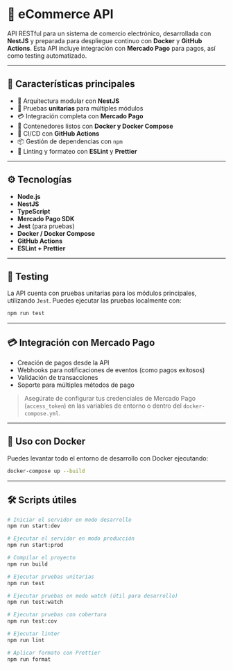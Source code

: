 # 🛒 eCommerce API

API RESTful para un sistema de comercio electrónico, desarrollada con **NestJS** y preparada para despliegue continuo con **Docker** y **GitHub Actions**. Esta API incluye integración con **Mercado Pago** para pagos, así como testing automatizado.

---

## 🚀 Características principales

- 🔧 Arquitectura modular con **NestJS**
- 🧪 Pruebas **unitarias** para múltiples módulos
- 💳 Integración completa con **Mercado Pago**
- 🐳 Contenedores listos con **Docker y Docker Compose**
- 🔁 CI/CD con **GitHub Actions**
- 📦 Gestión de dependencias con `npm`
- 🧼 Linting y formateo con **ESLint** y **Prettier**

---

## ⚙️ Tecnologías

- **Node.js**
- **NestJS**
- **TypeScript**
- **Mercado Pago SDK**
- **Jest** (para pruebas)
- **Docker / Docker Compose**
- **GitHub Actions**
- **ESLint + Prettier**

---

## 🧪 Testing

La API cuenta con pruebas unitarias para los módulos principales, utilizando `Jest`. Puedes ejecutar las pruebas localmente con:

```bash
npm run test
```

---

## 💳 Integración con Mercado Pago

- Creación de pagos desde la API
- Webhooks para notificaciones de eventos (como pagos exitosos)
- Validación de transacciones
- Soporte para múltiples métodos de pago

> Asegúrate de configurar tus credenciales de Mercado Pago (`access_token`) en las variables de entorno o dentro del `docker-compose.yml`.

---

## 🐳 Uso con Docker

Puedes levantar todo el entorno de desarrollo con Docker ejecutando:

```bash
docker-compose up --build
```

---

## 🛠 Scripts útiles

```bash
# Iniciar el servidor en modo desarrollo
npm run start:dev

# Ejecutar el servidor en modo producción
npm run start:prod

# Compilar el proyecto
npm run build

# Ejecutar pruebas unitarias
npm run test

# Ejecutar pruebas en modo watch (útil para desarrollo)
npm run test:watch

# Ejecutar pruebas con cobertura
npm run test:cov

# Ejecutar linter
npm run lint

# Aplicar formato con Prettier
npm run format
```

